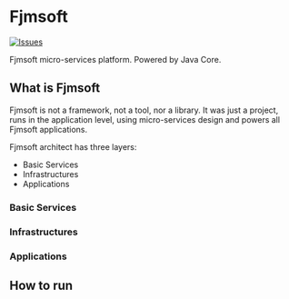 # Fjmsoft


[![Issues](https://img.shields.io/github/issues/fongjinming666/Fjmsoft.svg)](https://github.com/fongjinming666/Fjmsoft/issues)

Fjmsoft micro-services platform. Powered by Java Core.

## What is Fjmsoft

Fjmsoft is not a framework, not a tool, nor a library. It was just a project, runs in the application level, using micro-services design and powers all Fjmsoft applications.

Fjmsoft architect has three layers:

* Basic Services
* Infrastructures
* Applications

### Basic Services

### Infrastructures

### Applications

## How to run
